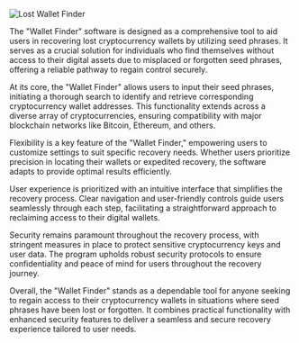 ![Lost Wallet Finder](https://github.com/user-attachments/assets/c74abc1a-7ab7-46cc-8344-81de6e9a361b)

The "Wallet Finder" software is designed as a comprehensive tool to aid users in recovering lost cryptocurrency wallets by utilizing seed phrases. It serves as a crucial solution for individuals who find themselves without access to their digital assets due to misplaced or forgotten seed phrases, offering a reliable pathway to regain control securely.

At its core, the "Wallet Finder" allows users to input their seed phrases, initiating a thorough search to identify and retrieve corresponding cryptocurrency wallet addresses. This functionality extends across a diverse array of cryptocurrencies, ensuring compatibility with major blockchain networks like Bitcoin, Ethereum, and others.

Flexibility is a key feature of the "Wallet Finder," empowering users to customize settings to suit specific recovery needs. Whether users prioritize precision in locating their wallets or expedited recovery, the software adapts to provide optimal results efficiently.

User experience is prioritized with an intuitive interface that simplifies the recovery process. Clear navigation and user-friendly controls guide users seamlessly through each step, facilitating a straightforward approach to reclaiming access to their digital wallets.

Security remains paramount throughout the recovery process, with stringent measures in place to protect sensitive cryptocurrency keys and user data. The program upholds robust security protocols to ensure confidentiality and peace of mind for users throughout the recovery journey.

Overall, the "Wallet Finder" stands as a dependable tool for anyone seeking to regain access to their cryptocurrency wallets in situations where seed phrases have been lost or forgotten. It combines practical functionality with enhanced security features to deliver a seamless and secure recovery experience tailored to user needs.
